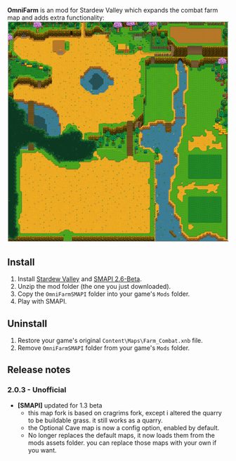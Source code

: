 **OmniFarm** is an mod for Stardew Valley which expands the combat farm map and adds extra
functionality:  
![farm image](OmniFarm.PNG)

## Install
1. Install [Stardew Valley](http://store.steampowered.com/app/413150/) and [SMAPI 2.6-Beta](https://github.com/Pathoschild/SMAPI/releases).
2. Unzip the mod folder (the one you just downloaded).
3. Copy the `OmniFarmSMAPI` folder into your game's `Mods` folder.
4. Play with SMAPI.

## Uninstall
1. Restore your game's original `Content\Maps\Farm_Combat.xnb` file.
2. Remove `OmniFarmSMAPI` folder from your game's `Mods` folder.

## Release notes
### 2.0.3 - Unofficial
* **[SMAPI]** updated for 1.3 beta
  * this map fork is based on cragrims fork, except i altered the quarry to be buildable grass. it still works as a quarry.
  * the Optional Cave map is now a config option, enabled by default.
  * No longer replaces the default maps, it now loads them from the mods assets folder. you can replace those maps with your own if you want.


